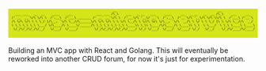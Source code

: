 ![#MVSC-MICROSERVICE](public/mvsc-microservice.png)

Building an MVC app with React and Golang. This will eventually be reworked into another CRUD forum, for now it's just for experimentation. 